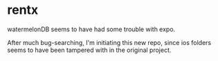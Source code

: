 # rentx
watermelonDB seems to have had some trouble with expo. 

After much bug-searching, I'm initiating this new repo, since ios folders seems to have been tampered with in the original project.
